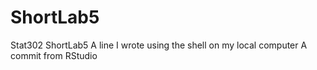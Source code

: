 # ShortLab5
Stat302 ShortLab5
A line I wrote using the shell on my local computer
A commit from RStudio
